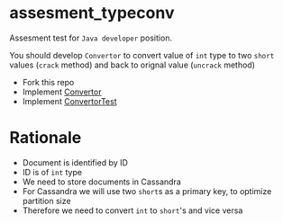# assesment_typeconv

Assesment test for `Java developer` position. 

You should develop `Convertor` to convert value of `int` type to two `short` values (`crack` method) and back to orignal value (`uncrack` method)

- Fork this repo
- Implement [Convertor](src/main/java/assesment_typeconv/Convertor.java)
- Implement [ConvertorTest](src/test/java/assesment_typeconv/ConvertorTest.java)

# Rationale

- Document is identified by ID
- ID is of `int` type
- We need to store documents in Cassandra
- For Cassandra we will use two `short`s as a primary key, to optimize partition size
- Therefore we need to convert `int` to `short`'s and vice versa
